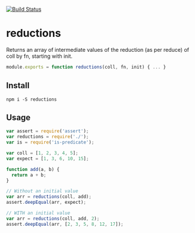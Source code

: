 [![Build Status](https://travis-ci.org/landau/reductions.svg)](https://travis-ci.org/landau/reductions)

reductions
==========

Returns an array of intermediate values of the reduction (as per reduce) of coll by fn, starting with init.

```js
module.exports = function reductions(coll, fn, init) { ... }
```

## Install

`npm i -S reductions`

## Usage

``` js
var assert = require('assert');
var reductions = require('./');
var is = require('is-predicate');

var coll = [1, 2, 3, 4, 5];
var expect = [1, 3, 6, 10, 15];

function add(a, b) {
  return a + b;
}

// Without an initial value
var arr = reductions(coll, add);
assert.deepEqual(arr, expect);

// WITH an initial value
var arr = reductions(coll, add, 2);
assert.deepEqual(arr, [2, 3, 5, 8, 12, 17]);
```
